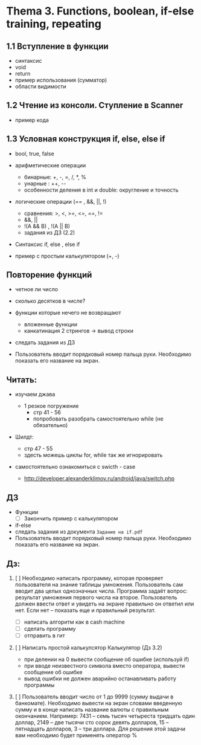 # Thema 3. Functions, boolean, if-else training, repeating

## 1.1 Вступление в функции

* синтаксис 
* void 
* return 
* пример использования (сумматор)
* области видимости 

## 1.2 Чтение из консоли. Ступление в Scanner

* пример кода 

## 1.3 Условная конструкция if, else, else if

* bool, true, false 
* арифметические операции
    * бинарные: +, -, =, /, *, %
    * унарные : ++, --
    * особенности деления в int и double: округление и точность 
    
* логические операции  (== , &&, ||, !)
    * сравнения: >, <, >=, <=, ==, != 
    * &&, || 
    * !(A && B) , !(A || B)
    * задания из ДЗ (2.2)
    
* Синтаксис if, else , else if  

* пример c простым калькулятором (+, -) 

## Повторение функций
* четное ли число 
* сколько десятков в числе? 
* функции которые нечего не возвращают 
    * вложенные функции
    * канкатинация 2 стрингов -> вывод строки 
        

* следать задания из ДЗ 
*  Пользователь вводит порядковый номер пальца руки. Необходимо показать его название на экран.



## Читать: 
  * изучаем джава 
    * 1 резкое погружение  
      * стр 41 - 56 
      * попробовать разобрать самостоятельно while (не обязательно)
  * Шилдт: 
    * стр 47 - 55
    * здесть можешь циклы for, while так же игнорировать 
    
    
* самостоятельно ознакомиться с swicth - case 
    * http://developer.alexanderklimov.ru/android/java/switch.php


## ДЗ 

* Функции 
    * [ ] Закончить пример с калькулятором 

* if-else 
*  следать задания из документа `Задание на if.pdf`
*  Пользователь вводит порядковый номер пальца руки. Необходимо показать его название на экран.


## Дз: 

1. [ ] Необходимо написать программу, которая проверяет пользователя на знание таблицы умножения. 
Пользователь сам вводит два целых однозначных числа. Программа задаёт вопрос: результат умножения первого числа на второе.  Пользователь должен ввести ответ и увидеть на экране правильно он ответил или нет. Если нет  – показать еще и правильный результат.
    * [ ] написать алгоритм как в cash machine
    * [ ] сделать программу
    * [ ] отправить в гит 

2. [ ] Написать простой калькулсятор Калькулятор  (Дз 3.2)
    * при делении на 0 вывести сообщение об ошибке (используй if)
    * при вводе неизвестного символа вместо оператора, вывести сообщение об ошибке 
    * вывод ошибки не должен аварийно останавливать работу программы

3. [ ] Пользователь вводит число от 1 до 9999 (сумму выдачи в банкомате). Необходимо вывести на экран словами введенную сумму и в конце написать название валюты с правильным окончанием. 
Например: 7431 – семь тысяч четыреста тридцать один доллар, 2149 – две тысячи сто сорок девять долларов, 15 – пятнадцать долларов, 3 – три доллара. 
Для решения этой задачи вам необходимо будет применять оператор %



